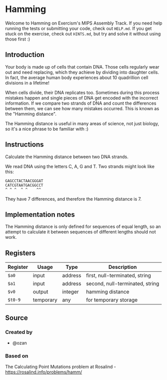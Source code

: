 # Hamming

Welcome to Hamming on Exercism's MIPS Assembly Track.
If you need help running the tests or submitting your code, check out `HELP.md`.
If you get stuck on the exercise, check out `HINTS.md`, but try and solve it without using those first :)

## Introduction

Your body is made up of cells that contain DNA.
Those cells regularly wear out and need replacing, which they achieve by dividing into daughter cells.
In fact, the average human body experiences about 10 quadrillion cell divisions in a lifetime!

When cells divide, their DNA replicates too.
Sometimes during this process mistakes happen and single pieces of DNA get encoded with the incorrect information.
If we compare two strands of DNA and count the differences between them, we can see how many mistakes occurred.
This is known as the "Hamming distance".

The Hamming distance is useful in many areas of science, not just biology, so it's a nice phrase to be familiar with :)

## Instructions

Calculate the Hamming distance between two DNA strands.

We read DNA using the letters C, A, G and T.
Two strands might look like this:

    GAGCCTACTAACGGGAT
    CATCGTAATGACGGCCT
    ^ ^ ^  ^ ^    ^^

They have 7 differences, and therefore the Hamming distance is 7.

## Implementation notes

The Hamming distance is only defined for sequences of equal length, so an attempt to calculate it between sequences of different lengths should not work.

## Registers

| Register | Usage     | Type    | Description                     |
| -------- | --------- | ------- | ------------------------------- |
| `$a0`    | input     | address | first, null-terminated, string  |
| `$a1`    | input     | address | second, null-terminated, string |
| `$v0`    | output    | integer | hamming distance                |
| `$t0-9`  | temporary | any     | for temporary storage           |

## Source

### Created by

- @ozan

### Based on

The Calculating Point Mutations problem at Rosalind - https://rosalind.info/problems/hamm/